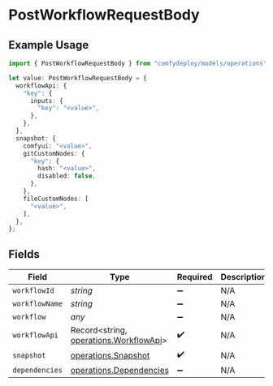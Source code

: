 # PostWorkflowRequestBody

## Example Usage

```typescript
import { PostWorkflowRequestBody } from "comfydeploy/models/operations";

let value: PostWorkflowRequestBody = {
  workflowApi: {
    "key": {
      inputs: {
        "key": "<value>",
      },
    },
  },
  snapshot: {
    comfyui: "<value>",
    gitCustomNodes: {
      "key": {
        hash: "<value>",
        disabled: false,
      },
    },
    fileCustomNodes: [
      "<value>",
    ],
  },
};
```

## Fields

| Field                                                                            | Type                                                                             | Required                                                                         | Description                                                                      |
| -------------------------------------------------------------------------------- | -------------------------------------------------------------------------------- | -------------------------------------------------------------------------------- | -------------------------------------------------------------------------------- |
| `workflowId`                                                                     | *string*                                                                         | :heavy_minus_sign:                                                               | N/A                                                                              |
| `workflowName`                                                                   | *string*                                                                         | :heavy_minus_sign:                                                               | N/A                                                                              |
| `workflow`                                                                       | *any*                                                                            | :heavy_minus_sign:                                                               | N/A                                                                              |
| `workflowApi`                                                                    | Record<string, [operations.WorkflowApi](../../models/operations/workflowapi.md)> | :heavy_check_mark:                                                               | N/A                                                                              |
| `snapshot`                                                                       | [operations.Snapshot](../../models/operations/snapshot.md)                       | :heavy_check_mark:                                                               | N/A                                                                              |
| `dependencies`                                                                   | [operations.Dependencies](../../models/operations/dependencies.md)               | :heavy_minus_sign:                                                               | N/A                                                                              |